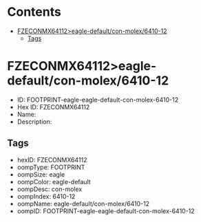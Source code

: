 



Contents
========

* [FZECONMX64112>eagle-default/con-molex/6410-12](#fzeconmx64112eagle-defaultcon-molex6410-12)
	* [Tags](#tags)

# FZECONMX64112>eagle-default/con-molex/6410-12

- ID: FOOTPRINT-eagle-eagle-default-con-molex-6410-12
- Hex ID: FZECONMX64112
- Name: 
- Description: 

## Tags

- hexID: FZECONMX64112
- oompType: FOOTPRINT
- oompSize: eagle
- oompColor: eagle-default
- oompDesc: con-molex
- oompIndex: 6410-12
- oompName: eagle-default/con-molex/6410-12
- oompID: FOOTPRINT-eagle-eagle-default-con-molex-6410-12
